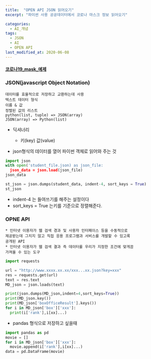 ```yaml
---
title:  "OPEN API JSON 읽어오기"
excerpt: "파이썬 사용 공공데이터에서 코로나 마스크 정보 읽어오기"

categories:
  - AI_개념
tags:
  - JSON
  - AI
  - OPEN API
last_modified_at: 2020-06-08
---
```

#### [코로나19_mask_예제](https://github.com/limjun92/limjun92.github.io/blob/master/ipynb/corona19_mask.ipynb)

### JSON(javascript Object Notation)
    데이터를 효율적으로 저장하고 교환하는데 사용
    텍스트 데이터 형식
    이름 & 값
    정렬된 값의 리스트
    python(list, tuple) => JSON(array)
    JSON(array) => Python(list)

* 딕셔너리
  * 키(key) 값(value)

* json형식의 데이터를 열어 파이썬 객체로 읽어와 주는 것
```python
import json 
with open('student_file.json) as json_file:
  json_data = json.load(json_file)
json_data
```
```python
st_json = json.dumps(student_data, indent-4, sort_keys = True)
st_json
```
* indent-4 는 들여쓰기를 해주는 설정이다
* sort_keys = True 는키를 기준으로 정렬해준다.

### OPNE API
    * 인터넷 이용자가 웹 검색 경과 및 사용자 인터페이스 등을 수동적으로
    제공받는데 그치지 않고 직접 응용 프로그램과 서비스를 개발할 수 있고록
    공개된 API
    * 인터넷 이용자가 웹 검색 결과 즉 데이터를 우리가 지정한 조건에 맞게끔
    가져올 수 있는 도구



```python
import requests

url = "http://www.xxxx.xx.xx/xxx...xx.json?key=xxx"
res = requests.get(url)
text = res.text
MD_json = json.loads(text) 

print(json.dumps(MD_json,indent=4,sort_keys=True))
print(MD_json.key())
print(MD_json['boxOfficeResult'].keys())
for i in MD_json['box']['xxx']:
  print(i['rank'],i[xx]...)
```
* pandas 형식으로 저장하고 싶을때
```python
import pandas as pd
movie = []
for i in MD_json['box']['xxx']:
  movie.append(i['rank'],i[xx]...)
data = pd.DataFrame(movie)
```
